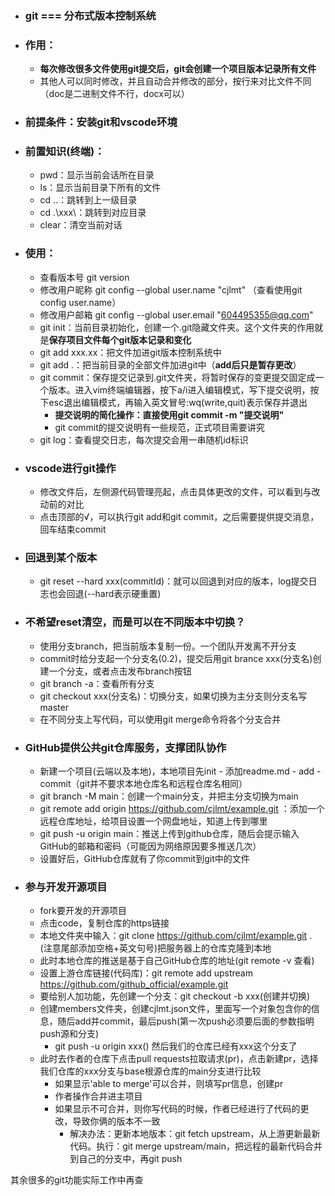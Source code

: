 - ### git === 分布式版本控制系统
- ### 作用：
  * **每次修改很多文件使用git提交后，git会创建一个项目版本记录所有文件**
  * 其他人可以同时修改，并且自动合并修改的部分，按行来对比文件不同（doc是二进制文件不行，docx可以）
- ### 前提条件：安装git和vscode环境
- ### 前置知识(终端)：
  * pwd：显示当前会话所在目录
  * ls：显示当前目录下所有的文件
  * cd ..：跳转到上一级目录
  * cd .\xxx\：跳转到对应目录
  * clear：清空当前对话
- ### 使用：
  * 查看版本号 git version
  * 修改用户昵称 git config --global user.name "cjlmt" （查看使用git config user.name）
  * 修改用户邮箱 git config --global user.email "604495355@qq.com" 
  * git init：当前目录初始化，创建一个.git隐藏文件夹。这个文件夹的作用就是**保存项目文件每个git版本记录和变化**
  * git add xxx.xx：把文件加进git版本控制系统中
  * git add .：把当前目录的全部文件加进git中（**add后只是暂存更改**）
  * git commit：保存提交记录到.git文件夹，将暂时保存的变更提交固定成一个版本。进入vim终端编辑器，按下a/i进入编辑模式，写下提交说明，按下esc退出编辑模式，再输入英文冒号:wq(write,quit)表示保存并退出
    - **提交说明的简化操作：直接使用git commit -m "提交说明"**
    - git commit的提交说明有一些规范，正式项目需要讲究
  * git log：查看提交日志，每次提交会用一串随机id标识
- ### vscode进行git操作
  * 修改文件后，左侧源代码管理亮起，点击具体更改的文件，可以看到与改动前的对比
  * 点击顶部的√，可以执行git add和git commit，之后需要提供提交消息，回车结束commit
- ### 回退到某个版本
  * git reset --hard xxx(commitId)：就可以回退到对应的版本，log提交日志也会回退(--hard表示硬重置)
- ### 不希望reset清空，而是可以在不同版本中切换？
  * 使用分支branch，把当前版本复制一份。一个团队开发离不开分支
  * commit时给分支起一个分支名(0.2)，提交后用git brance xxx(分支名)创建一个分支，或者点击发布branch按钮
  * git branch -a：查看所有分支
  * git checkout xxx(分支名)：切换分支，如果切换为主分支则分支名写master
  * 在不同分支上写代码，可以使用git merge命令将各个分支合并
- ### GitHub提供公共git仓库服务，支撑团队协作
  * 新建一个项目(云端以及本地)，本地项目先init - 添加readme.md - add - commit（git并不要求本地仓库名和远程仓库名相同）
  * git branch -M main：创建一个main分支，并把主分支切换为main
  * git remote add origin https://github.com/cjlmt/example.git ：添加一个远程仓库地址，给项目设置一个网盘地址，知道上传到哪里
  * git push -u origin main：推送上传到github仓库，随后会提示输入GitHub的邮箱和密码（可能因为网络原因要多推送几次）
  * 设置好后，GitHub仓库就有了你commit到git中的文件
- ### 参与开发开源项目
  * fork要开发的开源项目
  * 点击code，复制仓库的https链接
  * 本地文件夹中输入：git clone https://github.com/cjlmt/example.git .  (注意尾部添加空格+英文句号)把服务器上的仓库克隆到本地
  * 此时本地仓库的推送是基于自己GitHub仓库的地址(git remote -v 查看)
  * 设置上游仓库链接(代码库)：git remote add upstream https://github.com/github_official/example.git
  * 要给别人加功能，先创建一个分支：git checkout -b xxx(创建并切换)
  * 创建members文件夹，创建cjlmt.json文件，里面写一个对象包含你的信息，随后add并commit，最后push(第一次push必须要后面的参数指明push源和分支)
    - git push -u origin xxx() 然后我们的仓库已经有xxx这个分支了
  * 此时去作者的仓库下点击pull requests拉取请求(pr)，点击新建pr，选择我们仓库的xxx分支与base根源仓库的main分支进行比较
    - 如果显示'able to merge'可以合并，则填写pr信息，创建pr
    - 作者操作合并进主项目
    - 如果显示不可合并，则你写代码的时候，作者已经进行了代码的更改，导致你俩的版本不一致
      * 解决办法：更新本地版本：git fetch upstream，从上游更新最新代码。执行：git merge upstream/main，把远程的最新代码合并到自己的分支中，再git push

其余很多的git功能实际工作中再查

